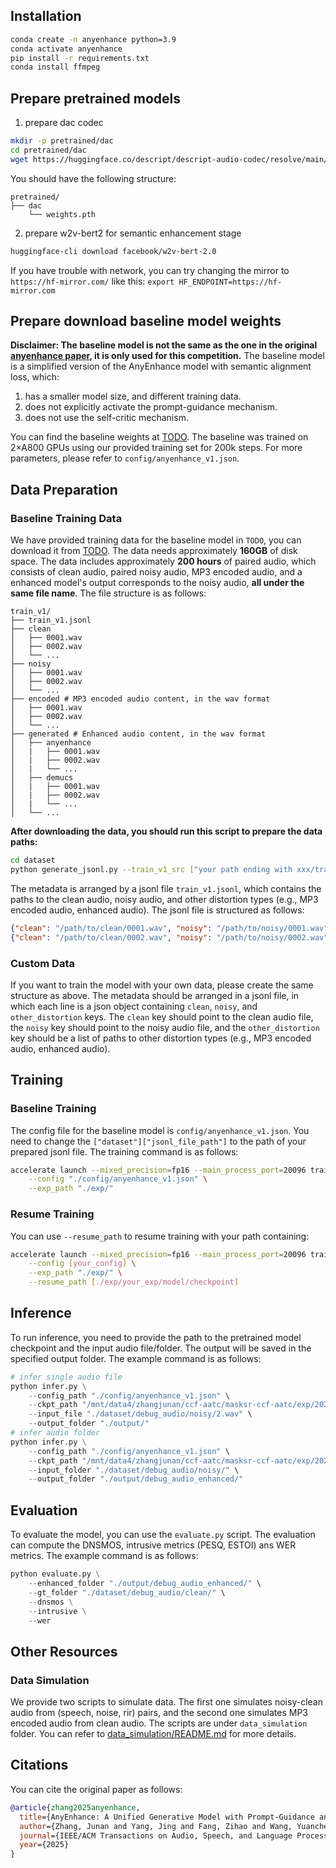 ## Installation

```bash
conda create -n anyenhance python=3.9
conda activate anyenhance
pip install -r requirements.txt
conda install ffmpeg
```

## Prepare pretrained models

1. prepare dac codec
```bash
mkdir -p pretrained/dac
cd pretrained/dac
wget https://huggingface.co/descript/descript-audio-codec/resolve/main/weights.pth?download=true -O weights.pth
```

You should have the following structure:

```
pretrained/
├── dac 
    └── weights.pth
```

2. prepare w2v-bert2 for semantic enhancement stage
```bash
huggingface-cli download facebook/w2v-bert-2.0
```

If you have trouble with network, you can try changing the mirror to `https://hf-mirror.com/` like this: `export HF_ENDPOINT=https://hf-mirror.com`

## Prepare download baseline model weights

**Disclaimer: The baseline model is not the same as the one in the original [anyenhance paper](https://arxiv.org/abs/2501.15417), it is only used for this competition.** The baseline model is a simplified version of the AnyEnhance model with semantic alignment loss, which:

1. has a smaller model size, and different training data.
2. does not explicitly activate the prompt-guidance mechanism.
3. does not use the self-critic mechanism.

You can find the baseline weights at [TODO](https://TODO). The baseline was trained on 2×A800 GPUs using our provided training set for 200k steps. For more parameters, please refer to `config/anyenhance_v1.json`.

## Data Preparation

### Baseline Training Data

We have provided training data for the baseline model in `TODO`, you can download it from [TODO](https://TODO). The data needs approximately **160GB** of disk space. The data includes approximately **200 hours** of paired audio, which consists of clean audio, paired noisy audio, MP3 encoded audio, and a enhanced model's output corresponds to the noisy audio, **all under the same file name**. The file structure is as follows:

```
train_v1/
├── train_v1.jsonl
├── clean
│   ├── 0001.wav
│   ├── 0002.wav
│   └── ...
├── noisy
│   ├── 0001.wav
│   ├── 0002.wav
│   └── ...
├── encoded # MP3 encoded audio content, in the wav format
│   ├── 0001.wav
│   ├── 0002.wav
│   └── ...
├── generated # Enhanced audio content, in the wav format
│   ├── anyenhance
│   |   ├── 0001.wav
│   |   ├── 0002.wav
│   |   └── ...
│   ├── demucs
│   |   ├── 0001.wav
│   |   ├── 0002.wav
│   |   └── ...
│   └── ...
```

**After downloading the data, you should run this script to prepare the data paths:**

```bash
cd dataset
python generate_jsonl.py --train_v1_src ["your path ending with xxx/train_v1/"]
```

The metadata is arranged by a jsonl file `train_v1.jsonl`,  which contains the paths to the clean audio, noisy audio, and other distortion types (e.g., MP3 encoded audio, enhanced audio). The jsonl file is structured as follows:
```json
{"clean": "/path/to/clean/0001.wav", "noisy": "/path/to/noisy/0001.wav", "other_distortion": ["/path/to/generated/storm/0001.wav"]}
{"clean": "/path/to/clean/0002.wav", "noisy": "/path/to/noisy/0002.wav", "other_distortion": ["/path/to/encoded/0002.wav", "/path/to/generated/anyenhance/0002.wav"]}
```

### Custom Data
If you want to train the model with your own data, please create the same structure as above. The metadata should be arranged in a jsonl file, in which each line is a json object containing `clean`, `noisy`, and `other_distortion` keys. The `clean` key should point to the clean audio file, the `noisy` key should point to the noisy audio file, and the `other_distortion` key should be a list of paths to other distortion types (e.g., MP3 encoded audio, enhanced audio).

## Training

### Baseline Training

The config file for the baseline model is `config/anyenhance_v1.json`. You need to change the `["dataset"]["jsonl_file_path"]` to the path of your prepared jsonl file. The training command is as follows:

```bash
accelerate launch --mixed_precision=fp16 --main_process_port=20096 trainer.py \
    --config "./config/anyenhance_v1.json" \
    --exp_path "./exp/"
```

### Resume Training

You can use `--resume_path` to resume training with your path containing:

```bash
accelerate launch --mixed_precision=fp16 --main_process_port=20096 trainer.py \
    --config [your_config] \
    --exp_path "./exp/" \
    --resume_path [./exp/your_exp/model/checkpoint]
```

## Inference

To run inference, you need to provide the path to the pretrained model checkpoint and the input audio file/folder. The output will be saved in the specified output folder. The example command is as follows:

```python
# infer single audio file
python infer.py \
    --config_path "./config/anyenhance_v1.json" \
    --ckpt_path "/mnt/data4/zhangjunan/ccf-aatc/masksr-ccf-aatc/exp/20250620-20:27-anyenhance/model/epoch-52-step-129000-loss-4.3193/model.pt" \
    --input_file "./dataset/debug_audio/noisy/2.wav" \
    --output_folder "./output/"
# infer audio folder
python infer.py \
    --config_path "./config/anyenhance_v1.json" \
    --ckpt_path "/mnt/data4/zhangjunan/ccf-aatc/masksr-ccf-aatc/exp/20250620-20:27-anyenhance/model/epoch-52-step-129000-loss-4.3193/model.pt" \
    --input_folder "./dataset/debug_audio/noisy/" \
    --output_folder "./output/debug_audio_enhanced/"
```

## Evaluation

To evaluate the model, you can use the `evaluate.py` script. The evaluation can compute the DNSMOS, intrusive metrics (PESQ, ESTOI) ans WER metrics. The example command is as follows:

```python
python evaluate.py \
    --enhanced_folder "./output/debug_audio_enhanced/" \
    --gt_folder "./dataset/debug_audio/clean/" \
    --dnsmos \
    --intrusive \
    --wer
```

## Other Resources

### Data Simulation

We provide two scripts to simulate data. The first one simulates noisy-clean audio from (speech, noise, rir) pairs, and the second one simulates MP3 encoded audio from clean audio. The scripts are under `data_simulation` folder. You can refer to [data_simulation/README.md](data_simulation/README.md) for more details.

## Citations

You can cite the original paper as follows:

```bibtex
@article{zhang2025anyenhance,
  title={AnyEnhance: A Unified Generative Model with Prompt-Guidance and Self-Critic for Voice Enhancement},
  author={Zhang, Junan and Yang, Jing and Fang, Zihao and Wang, Yuancheng and Zhang, Zehua and Wang, Zhuo and Fan, Fan and Wu, Zhizheng},
  journal={IEEE/ACM Transactions on Audio, Speech, and Language Processing},
  year={2025}
}
```